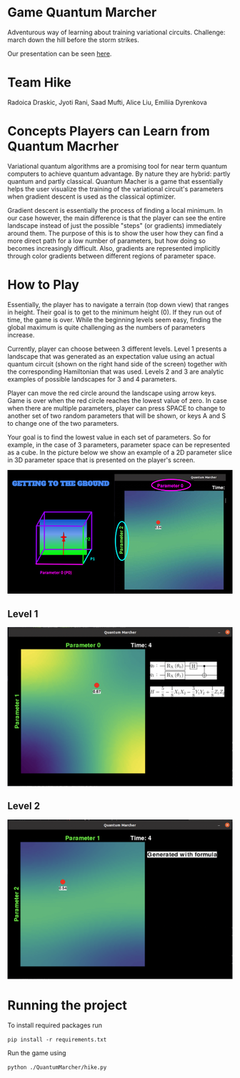 # Game Quantum Marcher

Adventurous way of learning about training variational circuits.
Challenge: march down the hill before the storm strikes. 

Our presentation can be seen [here](QuantumMarcher/QHike.pdf).

# Team Hike
Radoica Draskic, Jyoti Rani, Saad Mufti, Alice Liu, Emiliia Dyrenkova

# Concepts Players can Learn from Quantum Macrher

Variational quantum algorithms are a promising tool for near term quantum computers to achieve quantum advantage. By nature they are hybrid: partly quantum and partly classical. Quantum Macher is a game that essentially helps the user visualize the training of the variational circuit's parameters when gradient descent is used as the classical optimizer. 

Gradient descent is essentially the process of finding a local minimum. In our case however, the main difference is that the player can see the entire landscape instead of just the possible "steps" (or gradients) immediately around them. The purpose of this is to show the user how they can find a more direct path for a low number of parameters, but how doing so becomes increasingly difficult. Also, gradients are represented implicitly through color gradients between different regions of parameter space.


# How to Play 

Essentially, the player has to navigate a terrain (top down view) that ranges in height. Their goal is to get to the minimum height (0). If they run out of time, the game is over. While the beginning levels seem easy, finding the global maximum is quite challenging as the numbers of parameters increase.

Currently, player can choose between 3 different levels. Level 1 presents a landscape that was generated as an expectation value using an actual quantum circuit (shown on the right hand side of the screen) together with the corresponding Hamiltonian that was used. Levels 2 and 3 are analytic examples of possible landscapes for 3 and 4 parameters.

Player can move the red circle around the landscape using arrow keys. Game is over when the red circle reaches the lowest value of zero. In case when there are multiple parameters, player can press SPACE to change to another set of two random parameters that will be shown, or keys A and S to change one of the two parameters.

Your goal is to find the lowest value in each set of parameters. So for example, in the case of 3 parameters, parameter space can be represented as a cube. In the picture below we show an example of a 2D parameter slice in 3D parameter space that is presented on the player's screen.

![Parameter space](QuantumMarcher/l2_cube.png)

## Level 1
![Level 1](QuantumMarcher/level_1.png)

## Level 2
![Level 2](QuantumMarcher/level_2.png)


# Running the project

To install required packages run

`pip install -r requirements.txt`

Run the game using

`python ./QuantumMarcher/hike.py`

